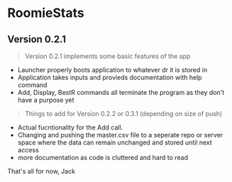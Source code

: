 # RoomieStats
## Version 0.2.1
> Version 0.2.1 implements some basic features of the app
- Launcher properly boots application to whatever dr it is stored in
- Application takes inputs and provieds documentation with help command
- Add, Display, BestR commands all terminate the program as they don't have a purpose yet

> Things to add for Version 0.2.2 or 0.3.1 (depending on size of push)
- Actual fucntionality for the Add call.
- Changing and pushing the master.csv file to a seperate repo or server space where the data can remain unchanged and stored until next access
- more documentation as code is cluttered and hard to read

That's all for now,
Jack
